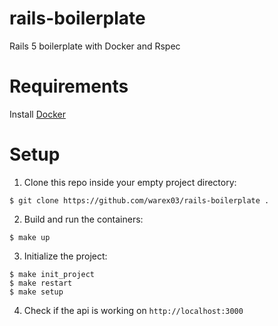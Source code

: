 # rails-boilerplate
Rails 5 boilerplate with Docker and Rspec

# Requirements

Install [Docker](https://www.docker.com/products/docker)

# Setup

1) Clone this repo inside your empty project directory:

`$ git clone https://github.com/warex03/rails-boilerplate .`

2) Build and run the containers:

`$ make up`

3) Initialize the project:

```
$ make init_project
$ make restart
$ make setup
```

4) Check if the api is working on `http://localhost:3000`